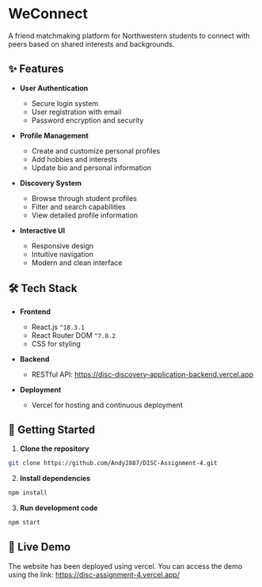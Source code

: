 # WeConnect

A friend matchmaking platform for Northwestern students to connect with peers based on shared interests and backgrounds.

## ✨ Features

- **User Authentication**
  - Secure login system
  - User registration with email
  - Password encryption and security
  
- **Profile Management**
  - Create and customize personal profiles
  - Add hobbies and interests
  - Update bio and personal information
  
- **Discovery System**
  - Browse through student profiles
  - Filter and search capabilities
  - View detailed profile information
  
- **Interactive UI**
  - Responsive design
  - Intuitive navigation
  - Modern and clean interface

## 🛠 Tech Stack

- **Frontend**
  - React.js `^18.3.1`
  - React Router DOM `^7.0.2`
  - CSS for styling
  
- **Backend**
  - RESTful API: https://disc-discovery-application-backend.vercel.app
  
- **Deployment**
  - Vercel for hosting and continuous deployment

## 🚀 Getting Started

1. **Clone the repository**
```bash
git clone https://github.com/Andy2887/DISC-Assignment-4.git
```

2. **Install dependencies**
```bash
npm install
```

3. **Run development code**
```bash
npm start
```

## 🚀 Live Demo
The website has been deployed using vercel. You can access the demo using the link: https://disc-assignment-4.vercel.app/

